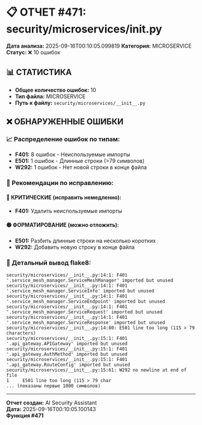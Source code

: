 # 📋 ОТЧЕТ #471: security/microservices/__init__.py

**Дата анализа:** 2025-09-16T00:10:05.099819
**Категория:** MICROSERVICE
**Статус:** ❌ 10 ошибок

## 📊 СТАТИСТИКА

- **Общее количество ошибок:** 10
- **Тип файла:** MICROSERVICE
- **Путь к файлу:** `security/microservices/__init__.py`

## ❌ ОБНАРУЖЕННЫЕ ОШИБКИ

### 📈 Распределение ошибок по типам:

- **F401:** 8 ошибок - Неиспользуемые импорты
- **E501:** 1 ошибок - Длинные строки (>79 символов)
- **W292:** 1 ошибок - Нет новой строки в конце файла

### 🎯 Рекомендации по исправлению:

#### 🔴 КРИТИЧЕСКИЕ (исправить немедленно):
- **F401:** Удалить неиспользуемые импорты

#### 🟢 ФОРМАТИРОВАНИЕ (можно отложить):
- **E501:** Разбить длинные строки на несколько коротких
- **W292:** Добавить новую строку в конце файла

### 📝 Детальный вывод flake8:

```
security/microservices/__init__.py:14:1: F401 '.service_mesh_manager.ServiceMeshManager' imported but unused
security/microservices/__init__.py:14:1: F401 '.service_mesh_manager.ServiceInfo' imported but unused
security/microservices/__init__.py:14:1: F401 '.service_mesh_manager.ServiceEndpoint' imported but unused
security/microservices/__init__.py:14:1: F401 '.service_mesh_manager.ServiceRequest' imported but unused
security/microservices/__init__.py:14:1: F401 '.service_mesh_manager.ServiceResponse' imported but unused
security/microservices/__init__.py:14:80: E501 line too long (115 > 79 characters)
security/microservices/__init__.py:15:1: F401 '.api_gateway.APIGateway' imported but unused
security/microservices/__init__.py:15:1: F401 '.api_gateway.AuthMethod' imported but unused
security/microservices/__init__.py:15:1: F401 '.api_gateway.RouteConfig' imported but unused
security/microservices/__init__.py:15:61: W292 no newline at end of file
1     E501 line too long (115 > 79 char
... (показаны первые 1000 символов)
```

---
**Отчет создан:** AI Security Assistant  
**Дата:** 2025-09-16T00:10:05.100143  
**Функция #471**
